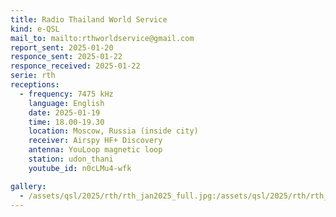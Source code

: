 ```yaml
---
title: Radio Thailand World Service
kind: e-QSL
mail_to: mailto:rthworldservice@gmail.com
report_sent: 2025-01-20
responce_sent: 2025-01-22
responce_received: 2025-01-22
serie: rth
receptions:
  - frequency: 7475 kHz
    language: English
    date: 2025-01-19
    time: 18.00-19.30
    location: Moscow, Russia (inside city)
    receiver: Airspy HF+ Discovery
    antenna: YouLoop magnetic loop
    station: udon_thani
    youtube_id: n0cLMu4-wfk

gallery:
  - /assets/qsl/2025/rth/rth_jan2025_full.jpg:/assets/qsl/2025/rth/rth_jan2025_small.jpg
---
```

